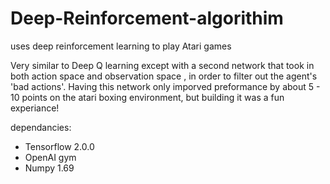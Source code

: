 # Deep-Reinforcement-algorithim
uses deep reinforcement learning to play Atari games

Very similar to Deep Q learning except with a second network that took in both action space and observation space
, in order to filter out the agent's 'bad actions'. Having this network only imporved preformance by about 5 - 10 points on the atari boxing environment, but building it was a fun experiance!

dependancies: 
- Tensorflow 2.0.0 
- OpenAI gym 
- Numpy 1.69
